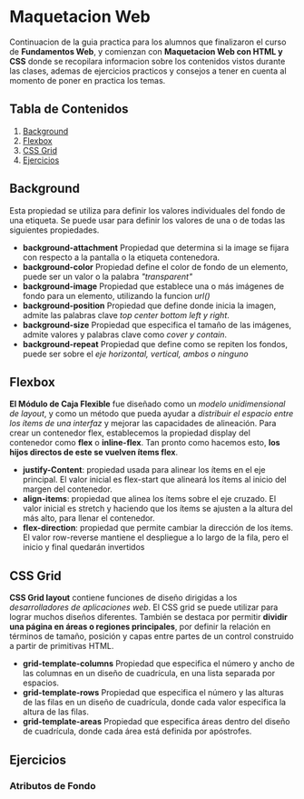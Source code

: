 # Maquetacion Web

Continuacion de la guia practica para los alumnos que finalizaron el curso de __Fundamentos Web__, y comienzan con __Maquetacion Web con HTML y CSS__ donde se recopilara informacion sobre los contenidos vistos durante las clases, ademas de ejercicios practicos y consejos a tener en cuenta al momento de poner en practica los temas.

## Tabla de Contenidos
1. [Background](#background)
1. [Flexbox](#flexbox)
1. [CSS Grid](#css-grid)
1. [Ejercicios](#ejercicios)

## Background
Esta propiedad se utiliza para definir los valores individuales del fondo de una etiqueta. Se puede usar para definir los valores de una o de todas las siguientes propiedades.

* __background-attachment__ Propiedad que determina si la image se fijara con respecto a la pantalla o la etiqueta contenedora.
* __background-color__ Propiedad define el color de fondo de un elemento, puede ser un valor o la palabra _"transparent"_
* __background-image__ Propiedad que establece una o más imágenes de fondo para un elemento, utilizando la funcion _url()_
* __background-position__ Propiedad que define donde inicia la imagen, admite las palabras clave _top center bottom left y right_.
* __background-size__ Propiedad que especifica el tamaño de las imágenes, admite valores y palabras clave como _cover y contain_.
* __background-repeat__ Propiedad que define como se repiten los fondos, puede ser  sobre el _eje horizontal, vertical, ambos o ninguno_

## Flexbox

__El Módulo de Caja Flexible__ fue diseñado como un _modelo unidimensional de layout_, y como un método que pueda ayudar a _distribuir el espacio entre los ítems de una interfaz_ y mejorar las capacidades de alineación. Para crear un contenedor flex, establecemos la propiedad display del contenedor como __flex__ o __inline-flex__. Tan pronto como hacemos esto, __los hijos directos de este se vuelven ítems flex__.

* __justify-Content__: propiedad usada para alinear los ítems en el eje principal. El valor inicial es flex-start que alineará los ítems al inicio del margen del contenedor.
* __align-items__: propiedad que alinea los ítems sobre el eje cruzado. El valor inicial es stretch y haciendo que los ítems se ajusten a la altura del más alto, para llenar el contenedor.
* __flex-direction__: propiedad que permite cambiar la dirección de los ítems. El valor row-reverse mantiene el despliegue a lo largo de la fila, pero el inicio y final quedarán invertidos

## CSS Grid

__CSS Grid layout__ contiene funciones de diseño dirigidas a los _desarrolladores de aplicaciones web_. El CSS grid se puede utilizar para lograr muchos diseños diferentes. También se destaca por permitir __dividir una página en áreas o regiones principales__, por definir la relación en términos de tamaño, posición y capas entre partes de un control construido a partir de primitivas HTML.

* __grid-template-columns__ Propiedad que especifica el número y ancho de las columnas en un diseño de cuadrícula, en una lista separada por espacios.
* __grid-template-rows__ Propiedad que especifica el número y las alturas de las filas en un diseño de cuadrícula, donde cada valor especifica la altura de las filas.
* __grid-template-areas__ Propiedad que especifica áreas dentro del diseño de cuadrícula, donde cada área está definida por apóstrofes.

## Ejercicios

### Atributos de Fondo
